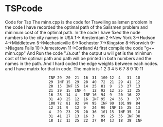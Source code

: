 # TSPcode
Code for Tsp
The minn.cpp is the code for Travelling sailsmen problem
In the code I have recorded the optimal path of the Sailsmen problem and minimum cost of the optimal path.
In the code I have fixed the node numbers to the city names in USA 
  1-> Amsterdam
  2->New York
  3->Hudson
  4->Middletown
  5->Mechanicville
  6->Rochester
  7->Kingston
  8->Norwich
  9->Niagara Falls
  10->Jamestown
  11->Cortland
At first compile the code "g++ minn.cpp"
And Run the code "./a.out"
the output u will get is the minimun cost of the optimal path and path will be printed in both numbers and the names in the path.
And I hard coded the edge weights between each nodes. and I have matrix for that in code.
The matrix is 
                        1   2   3   4   5   6   7   8   9   10  11
                        
                        INF	29	20	21	16	31	100	12	4	31	18	
                        29	INF	15	29	28	40	72	21	29	41	12	
                        20	15	INF	15	14	25	81	9	23	27	13	
                        21	29	15	INF	4	12	92	12	25	13	25	
                        16	28	14	4	INF	16	94	9	20	16	22	
                        31	40	25	12	16	INF	95	24	36	3   37	
                        100	72	81	92	94	95	INF	90	101	99	84	
                        12	21	9	12	9	24	90	INF	15	25	13	
                        4	29	23	25	20	36	101	15	INF	35	18	
                        31	41	27	13	16	3	99	25	35	INF	38	
                        18	12	13	25	22	37	84	13	18	38	INF

